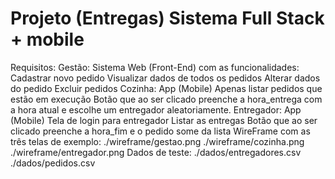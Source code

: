 # Projeto (Entregas) Sistema Full Stack + mobile
Requisitos:
Gestão: Sistema Web (Front-End) com as funcionalidades:
Cadastrar novo pedido
Visualizar dados de todos os pedidos
Alterar dados do pedido
Excluir pedidos
Cozinha: App (Mobile)
Apenas listar pedidos que estão em execução
Botão que ao ser clicado preenche a hora_entrega com a hora atual e escolhe um entregador aleatoriamente.
Entregador: App (Mobile)
Tela de login para entregador
Listar as entregas
Botão que ao ser clicado preenche a hora_fim e o pedido some da lista
WireFrame com as três telas de exemplo:
./wireframe/gestao.png
./wireframe/cozinha.png
./wireframe/entregador.png
Dados de teste:
./dados/entregadores.csv
./dados/pedidos.csv
